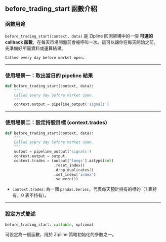 ##  before_trading_start 函數介紹

###  函數用途
`before_trading_start(context, data)` 是 Zipline 回測架構中的一個 **可選的 callback 函數**，在每天市場開盤前會被呼叫一次。這可以讓你在每天開始之前，先準備好所需資料或運算結果。

```text
Called every day before market open.
```

---

###  使用場景一：取出當日的 pipeline 結果

```python
def before_trading_start(context, data):
    """
    Called every day before market open.
    """
    context.output = pipeline_output('signals')
```



---

###  使用場景二：設定持股目標 (context.trades)

```python
def before_trading_start(context, data):
    """
    Called every day before market open.
    """
    output = pipeline_output('signals')
    context.output = output
    context.trades = (output['longs'].astype(int)
                      .reset_index()
                      .drop_duplicates()
                      .set_index('index')
                      .squeeze())
```

- `context.trades`: 為一個 `pandas.Series`，代表每天預計持有的標的（1 表持有，0 表不持有）。

---

###  設定方式簡述

```python
before_trading_start: callable, optional
```

可設定為一個函數，用於 Zipline 策略初始化的參數之一。
